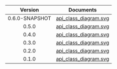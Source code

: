| Version | Documents |
|:---:|---|
| 0.6.0-SNAPSHOT |[api_class_diagram.svg](0.6.0-SNAPSHOT/api_class_diagram.svg)<br/>|
| 0.5.0 |[api_class_diagram.svg](0.5.0/api_class_diagram.svg)<br/>|
| 0.4.0 |[api_class_diagram.svg](0.4.0/api_class_diagram.svg)<br/>|
| 0.3.0 |[api_class_diagram.svg](0.3.0/api_class_diagram.svg)<br/>|
| 0.2.0 |[api_class_diagram.svg](0.2.0/api_class_diagram.svg)<br/>|
| 0.1.0 |[api_class_diagram.svg](0.1.0/api_class_diagram.svg)<br/>|
